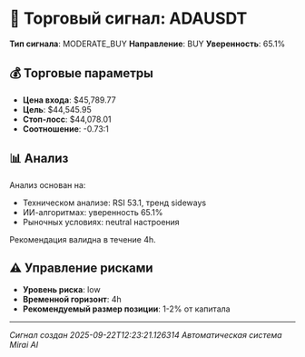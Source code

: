 
# 🎯 Торговый сигнал: ADAUSDT

**Тип сигнала**: MODERATE_BUY
**Направление**: BUY
**Уверенность**: 65.1%

## 💰 Торговые параметры
- **Цена входа**: $45,789.77
- **Цель**: $44,545.95
- **Стоп-лосс**: $44,078.01
- **Соотношение**: -0.73:1

## 📊 Анализ

Анализ основан на:
- Техническом анализе: RSI 53.1, тренд sideways
- ИИ-алгоритмах: уверенность 65.1%
- Рыночных условиях: neutral настроения

Рекомендация валидна в течение 4h.
        

## ⚠️ Управление рисками
- **Уровень риска**: low
- **Временной горизонт**: 4h
- **Рекомендуемый размер позиции**: 1-2% от капитала

---
*Сигнал создан 2025-09-22T12:23:21.126314*
*Автоматическая система Mirai AI*
        